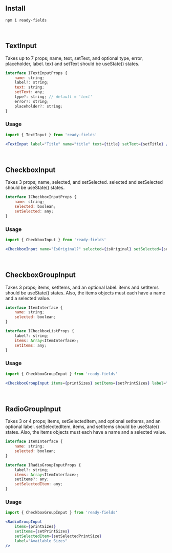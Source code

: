 ## Install

`npm i ready-fields`

<br/>

## TextInput

Takes up to 7 props; name, text, setText, and optional type, error, placeholder, label. text and setText should be useState() states.
```jsx
interface ITextInputProps {
    name: string;
    label?: string;
    text: string;
    setText: any;
    type?: string; // default = 'text'
    error?: string;
    placeholder?: string;
}
```

### Usage

```jsx
import { TextInput } from 'ready-fields'

<TextInput label="Title" name="title" text={title} setText={setTitle} />
```
<br/>


## CheckboxInput
Takes 3 props; name, selected, and setSelected. selected and setSelected should be useState() states.
```jsx
interface ICheckboxInputProps {
    name: string;
    selected: boolean;
    setSelected: any;
}
```

### Usage
```jsx
import { CheckboxInput } from 'ready-fields'

<CheckboxInput name="IsOriginal?" selected={isOriginal} setSelected={setIsOriginal} />
```

<br/>

## CheckboxGroupInput

Takes 3 props; items, setItems, and an optional label. items and setItems should be useState() states. Also, the items objects must each have a name and a selected value. 

```jsx
interface ItemInterface {
    name: string;
    selected: boolean;
}

interface ICheckboxListProps {
    label?: string;
    items: Array<ItemInterface>;
    setItems: any;
}
```

### Usage
```jsx
import { CheckboxGroupInput } from 'ready-fields'

<CheckboxGroupInput items={printSizes} setItems={setPrintSizes} label="Available Sizes" />
```

<br/>

## RadioGroupInput
Takes 3 or 4 props; items, setSelectedItem, and optional setItems, and an optional label. setSelectedItem, items, and setItems should be useState() states. Also, the items objects must each have a name and a selected value. 
```jsx
interface ItemInterface {
    name: string;
    selected: boolean;
}

interface IRadioGroupInputProps {
    label?: string;
    items: Array<ItemInterface>;
    setItems?: any;
    setSelectedItem: any;
}
```

### Usage
```jsx
import { CheckboxGroupInput } from 'ready-fields'

<RadioGroupInput 
    items={printSizes}
    setItems={setPrintSizes}
    setSelectedItem={setSelectedPrintSize} 
    label="Available Sizes"
/>
```
